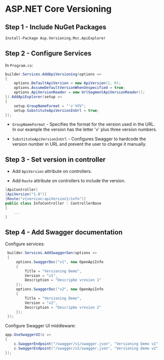 # ASP.NET Core Versioning

## Step 1 - Include NuGet Packages

```cmd
Install-Package Asp.Versioning.Mvc.ApiExplorer
```

## Step 2 - Configure Services

In `Program.cs`:

```c#
builder.Services.AddApiVersioning(options =>
{
    options.DefaultApiVersion = new ApiVersion(1, 0);
    options.AssumeDefaultVersionWhenUnspecified = true;
    options.ApiVersionReader = new UrlSegmentApiVersionReader();
}).AddApiExplorer(setup =>
{
    setup.GroupNameFormat = "'v'VVV";
    setup.SubstituteApiVersionInUrl = true;
});
```

- `GroupNameFormat` - Specifies the format for the version used in the URL. In our example the version has the letter 'v' plus three version numbers.

- `SubstituteApiVersionInUrl` - Configures Swagger to hardcode the version number in URL and prevent the user to change it manually.

## Step 3 - Set version in controller

- Add `ApiVersion` attribute on controllers.

- Add `Route` attribute on controllers to include the version.

```c#
[ApiController]
[ApiVersion("1.0")]
[Route("v{version:apiVersion}/info")]
public class InfoController : ControllerBase
{
    ...
}
```

## Step 4 - Add Swagger documentation

Configure services:

```c#
 builder.Services.AddSwaggerGen(options =>
 {
     options.SwaggerDoc("v1", new OpenApiInfo
     {
         Title = "Versioning Demo",
         Version = "v1",
         Description = "Descripbe vresion 1"
     });
     options.SwaggerDoc("v2", new OpenApiInfo
     {
         Title = "Versioning Demo",
         Version = "v2",
         Description = "Descripbe vresion 2"
     });
 });
```

Configure Swagger UI middleware:

```c#
app.UseSwaggerUI(c =>
{
    c.SwaggerEndpoint("/swagger/v1/swagger.json", "Versioning Demo v1");
    c.SwaggerEndpoint("/swagger/v2/swagger.json", "Versioning Demo v2");
});
```

